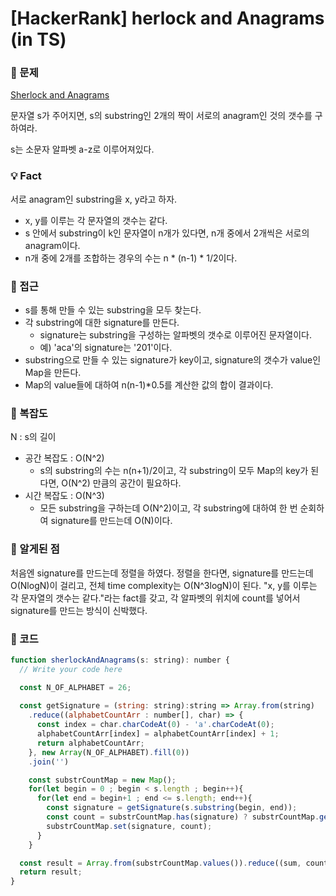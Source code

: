 # [HackerRank] herlock and Anagrams (in TS)

### 📖 문제

[Sherlock and Anagrams](https://www.hackerrank.com/challenges/sherlock-and-anagrams/problem?isFullScreen=true&h_l=interview&playlist_slugs%5B%5D=interview-preparation-kit&playlist_slugs%5B%5D=dictionaries-hashmaps)

문자열 s가 주어지면, s의 substring인 2개의 짝이 서로의 anagram인 것의 갯수를 구하여라.

s는 소문자 알파벳 a-z로 이루어져있다. 

### 💡 Fact
서로 anagram인 substring을 x, y라고 하자.


- x, y를 이루는 각 문자열의 갯수는 같다.
- s 안에서 substring이 k인 문자열이 n개가 있다면, n개 중에서 2개씩은 서로의 anagram이다.  
- n개 중에 2개를 조합하는 경우의 수는 n * (n-1) * 1/2이다.  

### 🚎 접근
- s를 통해 만들 수 있는 substring을 모두 찾는다.
- 각 substring에 대한 signature를 만든다.
  - signature는 substring을 구성하는 알파벳의 갯수로 이루어진 문자열이다. 
  - 예) 'aca'의 signature는 '201'이다. 
- substring으로 만들 수 있는 signature가 key이고, signature의 갯수가 value인 Map을 만든다.
- Map의 value들에 대하여 n(n-1)*0.5를 계산한 값의 합이 결과이다. 

### 🧭 복잡도
N : s의 길이

- 공간 복잡도 : O(N^2)
  - s의 substring의 수는 n(n+1)/2이고, 각 substring이 모두 Map의 key가 된다면, O(N^2) 만큼의 공간이 필요하다.
- 시간 복잡도 : O(N^3)
  - 모든 substring을 구하는데 O(N^2)이고, 각 substring에 대하여 한 번 순회하여 signature를 만드는데 O(N)이다.

### 🧐 알게된 점

처음엔 signature를 만드는데 정렬을 하였다.
정렬을 한다면, signature를 만드는데 O(NlogN)이 걸리고, 전체 time complexity는 O(N^3logN)이 된다.
"x, y를 이루는 각 문자열의 갯수는 같다."라는 fact를 갖고, 각 알파벳의 위치에 count를 넣어서 signature를 만드는 방식이 신박했다. 


### 📝 코드

```javascript
function sherlockAndAnagrams(s: string): number {
  // Write your code here

  const N_OF_ALPHABET = 26;
  
  const getSignature = (string: string):string => Array.from(string)
    .reduce((alphabetCountArr : number[], char) => {
      const index = char.charCodeAt(0) - 'a'.charCodeAt(0);
      alphabetCountArr[index] = alphabetCountArr[index] + 1;
      return alphabetCountArr;
    }, new Array(N_OF_ALPHABET).fill(0))
    .join('')

    const substrCountMap = new Map();
    for(let begin = 0 ; begin < s.length ; begin++){
      for(let end = begin+1 ; end <= s.length; end++){
        const signature = getSignature(s.substring(begin, end));
        const count = substrCountMap.has(signature) ? substrCountMap.get(signature) + 1 : 1;
        substrCountMap.set(signature, count);
      }
    }

  const result = Array.from(substrCountMap.values()).reduce((sum, count) => sum + count*(count-1)*0.5, 0)
  return result;
}
```
